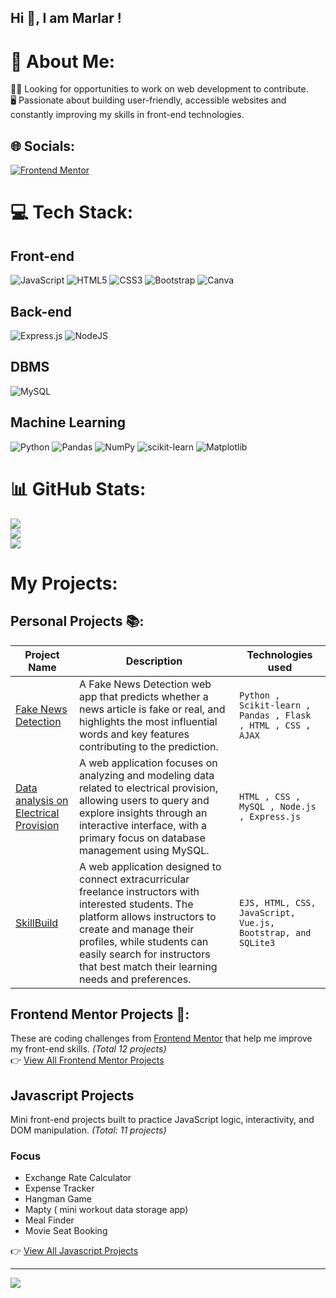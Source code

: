 ## Hi 👋, I am Marlar !

<!--
**marlar-tz/marlar-tz** is a ✨ _special_ ✨ repository because its `README.md` (this file) appears on your GitHub profile.
-->
# 💫 About Me:
🙋‍♀️ Looking for opportunities to work on web development to contribute.<br>🖥️  Passionate about building user-friendly, accessible websites and constantly improving my skills in front-end technologies.


## 🌐 Socials:
[![Frontend Mentor](https://img.shields.io/badge/Frontend_Mentor-%233F54A3.svg?logo=frontendmentor&logoColor=white)](https://www.frontendmentor.io/profile/marlar-tz)

# 💻 Tech Stack:
## Front-end 
![JavaScript](https://img.shields.io/badge/javascript-%23efd81d.svg?style=for-the-badge&logo=javascript&logoColor=black)
![HTML5](https://img.shields.io/badge/html5-%23E34F26.svg?style=for-the-badge&logo=html5&logoColor=white) 
![CSS3](https://img.shields.io/badge/css3-%231572B6.svg?style=for-the-badge&logo=css3&logoColor=%e9c46a) 
![Bootstrap](https://img.shields.io/badge/bootstrap-%238511FA.svg?style=for-the-badge&logo=bootstrap&logoColor=white) 
![Canva](https://img.shields.io/badge/Canva-%2300C4CC.svg?style=for-the-badge&logo=Canva&logoColor=white) 

## Back-end 
![Express.js](https://img.shields.io/badge/express.js-%23404d59.svg?style=for-the-badge&logo=express&logoColor=%2361DAFB) 
![NodeJS](https://img.shields.io/badge/node.js-6DA55F?style=for-the-badge&logo=node.js&logoColor=white) 

## DBMS 
![MySQL](https://img.shields.io/badge/mysql-4479A1.svg?style=for-the-badge&logo=mysql&logoColor=white)

## Machine Learning
![Python](https://img.shields.io/badge/python-3670A0?style=for-the-badge&logo=python&logoColor=ffdd54)
![Pandas](https://img.shields.io/badge/pandas-%23150458.svg?style=for-the-badge&logo=pandas&logoColor=white) 
![NumPy](https://img.shields.io/badge/numpy-%23013243.svg?style=for-the-badge&logo=numpy&logoColor=white) 
![scikit-learn](https://img.shields.io/badge/scikit--learn-%23F7931E.svg?style=for-the-badge&logo=scikit-learn&logoColor=white) 
![Matplotlib](https://img.shields.io/badge/Matplotlib-%23e76f51.svg?style=for-the-badge&logo=Matplotlib&logoColor=%23e76f51)


# 📊 GitHub Stats:
![](https://github-readme-stats.vercel.app/api?username=marlar-tz&theme=radical&hide_border=false&include_all_commits=false&count_private=false)<br/>
![](https://github-readme-streak-stats.herokuapp.com/?user=marlar-tz&theme=dark&hide_border=false)<br/>
![](https://github-readme-stats.vercel.app/api/top-langs/?username=marlar-tz&theme=dark&hide_border=false&include_all_commits=false&count_private=false&layout=compact)

# My Projects:
## Personal Projects 📚:
| Project Name | Description | Technologies used | 
| ------------ | -------- | ----------------- | 
| [Fake News Detection](https://github.com/marlar-tz/Fake-News-Detection-Model) | A Fake News Detection web app that predicts whether a news article is fake or real, and highlights the most influential words and key features contributing to the prediction.  | `Python , Scikit-learn , Pandas , Flask , HTML , CSS , AJAX` | 
| [Data analysis on Electrical Provision](https://github.com/marlar-tz/Data_analysis_on_Electrical_Provision_RDBMS) | A web application focuses on analyzing and modeling data related to electrical provision, allowing users to query and explore insights through an interactive interface, with a primary focus on database management using MySQL.| `HTML , CSS , MySQL , Node.js , Express.js` |
| [SkillBuild](https://github.com/marlar-tz/SkillBuild) | A web application designed to connect extracurricular freelance instructors with interested students. The platform allows instructors to create and manage their profiles, while students can easily search for instructors that best match their learning needs and preferences.  | `EJS, HTML, CSS, JavaScript, Vue.js, Bootstrap, and SQLite3` |

## Frontend Mentor Projects 📑:
These are coding challenges from [Frontend Mentor](https://www.frontendmentor.io/challenges) that help me improve my front-end skills. *(Total 12 projects)* <br>
👉 [View All Frontend Mentor Projects]( https://github.com/marlar-tz/CSS-Practice-Projects)

## Javascript Projects
Mini front-end projects built to practice JavaScript logic, interactivity, and DOM manipulation.  *(Total: 11 projects)* <br>

### Focus
- Exchange Rate Calculator
- Expense Tracker
- Hangman Game
- Mapty ( mini workout data storage app)
- Meal Finder
- Movie Seat Booking


👉 [View All Javascript Projects](https://github.com/marlar-tz/Javascript-Practice-Projects)
<!--
| Project  | Learning materials | Technologies used |
| ------------ | -------- | ----------------- | 
| [CSS Projects](https://github.com/marlar-tz/CSS-Practice-Projects) | - Responsive Card Layouts <br> - Creative Button Hover Effects <br> - Flexbox & Grid Challenges | `HTML , CSS` |
| [Javascript Projects](https://github.com/marlar-tz/Javascript-Practice-Projects) | - Modal Popups <br> - Sliders & Image Galleries <br> - Form Validation | `HTML , CSS , Javascript` |
-->


---
[![](https://visitcount.itsvg.in/api?id=marlar-tz&icon=0&color=0)](https://visitcount.itsvg.in)



<!-- Proudly created with GPRM ( https://gprm.itsvg.in ) -->
